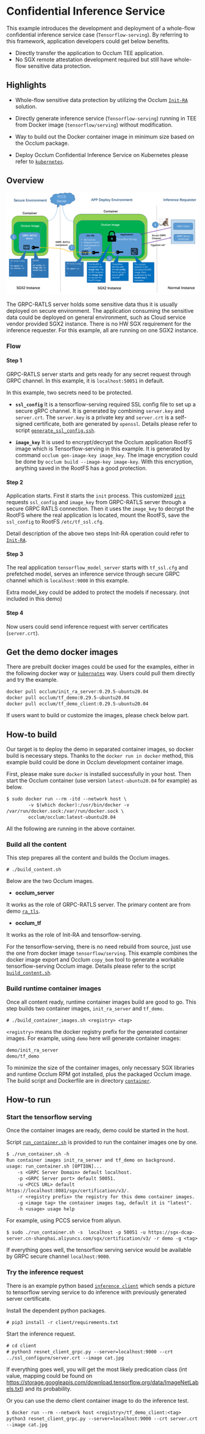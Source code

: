 # Confidential Inference Service

This example introduces the development and deployment of a whole-flow confidential inference service case (`Tensorflow-serving`). By referring to this framework, application developers could get below benefits.

* Directly transfer the application to Occlum TEE application.
* No SGX remote attestation development required but still have whole-flow sensitive data protection.

## Highlights

* Whole-flow sensitive data protection by utilizing the Occlum [`Init-RA`](../demos/remote_attestation/init_ra_flow/) solution.

* Directly generate inference service (`Tensorflow-serving`) running in TEE from Docker image (`tensorflow/serving`) without modification.

* Way to build out the Docker container image in minimum size based on the Occlum package.

* Deploy Occlum Confidential Inference Service on Kubernetes please refer to [`kubernetes`](./kubernetes/).

## Overview

![Arch Overview](./overview.png)

The GRPC-RATLS server holds some sensitive data thus it is usually deployed on secure environment. The application consuming the sensitive data could be deployed on general environment, such as Cloud service vendor provided SGX2 instance. There is no HW SGX requirement for the inference requester. For this example, all are running on one SGX2 instance.

### Flow

#### Step 1

GRPC-RATLS server starts and gets ready for any secret request through GRPC channel. In this example, it is `localhost:50051` in default.

In this example, two secrets need to be protected.

* **`ssl_config`**
It is a tensorflow-serving required SSL config file to set up a secure gRPC channel. It is generated by combining `server.key` and `server.crt`. The `server.key` is a private key and `server.crt` is a self-signed certificate, both are generated by `openssl`. Details please refer to script [`generate_ssl_config.ssh`](./generate_ssl_config.sh).

* **`image_key`**
It is used to encrypt/decrypt the Occlum application RootFS image which is Tensorflow-serving in this example. It is generated by command `occlum gen-image-key image_key`. The image encryption could be done by `occlum build --image-key image-key`. With this encryption, anything saved in the RootFS has a good protection.

#### Step 2

Application starts. First it starts the `init` process. This customized [`init`](./init_ra/) requests `ssl_config` and `image_key` from GRPC-RATLS server through a secure GRPC RATLS connection. Then it uses the `image_key` to decrypt the RootFS where the real application is located, mount the RootFS, save the `ssl_config` to RootFS `/etc/tf_ssl.cfg`.

Detail description of the above two steps Init-RA operation could refer to [`Init-RA`](../demos/remote_attestation/init_ra_flow/).

#### Step 3

The real application `tensorflow_model_server` starts with `tf_ssl.cfg` and prefetched model, serves an inference service through secure GRPC channel which is `localhost:9000` in this example.

Extra model_key could be added to protect the models if necessary. (not included in this demo)

#### Step 4

Now users could send inference request with server certificates (`server.crt`).

## Get the demo docker images

There are prebuilt docker images could be used for the examples, either in the following docker way or [`kubernates`](./kubernetes/) way. Users could pull them directly and try the example.
```
docker pull occlum/init_ra_server:0.29.5-ubuntu20.04
docker pull occlum/tf_demo:0.29.5-ubuntu20.04
docker pull occlum/tf_demo_client:0.29.5-ubuntu20.04
```

If users want to build or customize the images, please check below part.

## How-to build

Our target is to deploy the demo in separated container images, so docker build is necessary steps. Thanks to the `docker run in docker` method, this example build could be done in Occlum development container image.

First, please make sure `docker` is installed successfully in your host. Then start the Occlum container (use version `latest-ubuntu20.04` for example) as below.
```
$ sudo docker run --rm -itd --network host \
        -v $(which docker):/usr/bin/docker -v /var/run/docker.sock:/var/run/docker.sock \
        occlum/occlum:latest-ubuntu20.04
```

All the following are running in the above container.

### Build all the content

This step prepares all the content and builds the Occlum images.

```
# ./build_content.sh
```

Below are the two Occlum images.

* **occlum_server**

It works as the role of GRPC-RATLS server.
The primary content are from demo [`ra_tls`](../demos/ra_tls).

* **occlum_tf**

It works as the role of Init-RA and tensorflow-serving.

For the tensorflow-serving, there is no need rebuild from source, just use the one from docker image `tensorflow/serving`. This example combines the docker image export and Occlum `copy_bom` tool to generate a workable tensorflow-serving Occlum image. Details please refer to the script [`build_content.sh`](./build_content.sh).

### Build runtime container images

Once all content ready, runtime container images build are good to go.
This step builds two container images, `init_ra_server` and `tf_demo`.
```
# ./build_container_images.sh <registry> <tag>
```

`<registry>` means the docker registry prefix for the generated container images.
For example, using `demo` here will generate container images:
```
demo/init_ra_server
demo/tf_demo
```

To minimize the size of the container images, only necessary SGX libraries and runtime Occlum RPM got installed, plus the packaged Occlum image. The build script and Dockerfile are in directory [`container`](./container/).

## How-to run

### Start the tensorflow serving

Once the container images are ready, demo could be started in the host.

Script [`run_container.sh`](./run_container.sh) is provided to run the container images one by one.
```
$ ./run_container.sh -h
Run container images init_ra_server and tf_demo on background.
usage: run_container.sh [OPTION]...
    -s <GRPC Server Domain> default localhost.
    -p <GRPC Server port> default 50051.
    -u <PCCS URL> default https://localhost:8081/sgx/certification/v3/.
    -r <registry prefix> the registry for this demo container images.
    -g <image tag> the container images tag, default it is "latest".
    -h <usage> usage help
```

For example, using PCCS service from aliyun.
```
$ sudo ./run_container.sh -s  localhost -p 50051 -u https://sgx-dcap-server.cn-shanghai.aliyuncs.com/sgx/certification/v3/ -r demo -g <tag>
```

If everything goes well, the tensorflow serving service would be available by GRPC secure channel `localhost:9000`.

### Try the inference request

There is an example python based [`inference client`](./client/inception_client.py) which sends a picture to tensorflow serving service to do inference with previously generated server certificate.

Install the dependent python packages.
```
# pip3 install -r client/requirements.txt
```

Start the inference request.
```
# cd client
# python3 resnet_client_grpc.py --server=localhost:9000 --crt ../ssl_configure/server.crt --image cat.jpg
```

If everything goes well, you will get the most likely predication class (int value, mapping could be found on https://storage.googleapis.com/download.tensorflow.org/data/ImageNetLabels.txt) and its probability.

Or you can use the demo client container image to do the inference test.
```
$ docker run --rm --network host <registry>/tf_demo_client:<tag> python3 resnet_client_grpc.py --server=localhost:9000 --crt server.crt --image cat.jpg
```
